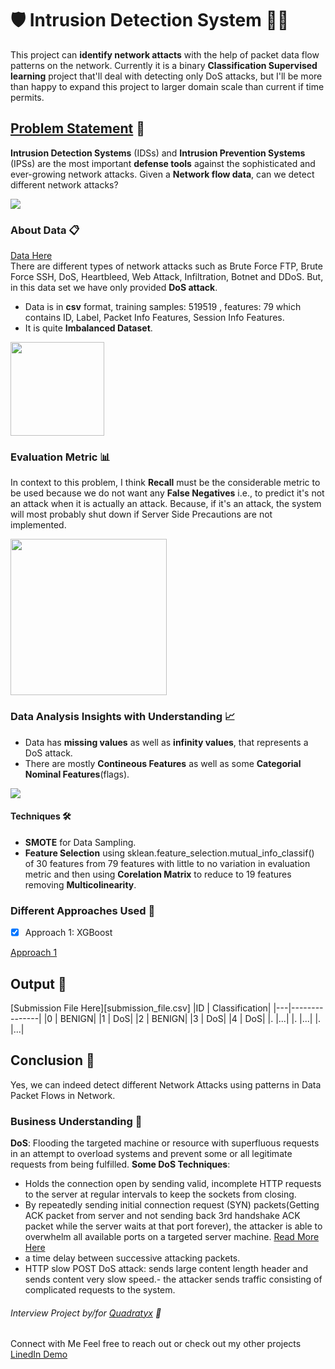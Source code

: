 # 🛡️ Intrusion Detection System 🕵️‍♂️
This project can **identify network attacts** with the help of packet data flow patterns on the network. Currently it is a binary **Classification Supervised learning** project that'll deal with detecting only DoS attacks, but I'll be more than happy to expand this project to larger domain scale than current if time permits.

## [Problem Statement](Problem-Statement.txt) 🎯
**Intrusion Detection Systems** (IDSs) and **Intrusion Prevention Systems** (IPSs) are the most important **defense tools** against the sophisticated and ever-growing network attacks. Given a **Network flow data**, can we detect different network attacks?

<img src='Graphics/IDS.png'/>

### About Data 📋
[Data Here](https://drive.google.com/drive/folders/1jME_jU3uq_wwKvdBoN7Eao6Ks8rq_PJC?usp=sharing)    
There are different types of network attacks such as Brute Force FTP, Brute Force SSH, DoS, Heartbleed, Web Attack, Infiltration, Botnet and DDoS. But, in this data set we have only provided **DoS attack**.
- Data is in **csv** format, training samples: 519519 , features: 79 which contains ID, Label, Packet Info Features, Session Info Features.
- It is quite **Imbalanced Dataset**.
<img src='Graphics/Unbalanced-Data.png' width=150/>

### Evaluation Metric 📊
In context to this problem, I think **Recall** must be the considerable metric to be used because we do not want any **False Negatives** i.e., to predict it's not an attack when it is actually an attack. Because, if it's an attack, the system will most probably shut down if Server Side Precautions are not implemented.

<img src='Graphics/Confusion-Matrix.png' width=250/>

### Data Analysis Insights with Understanding 📈
- Data has **missing values** as well as **infinity values**, that represents a DoS attack.
- There are mostly **Contineous Features** as well as some **Categorial Nominal Features**(flags).
<img src='Graphics/Eda.gif'/>
   
#### Techniques 🛠️
- **SMOTE** for Data Sampling.
- **Feature Selection** using sklean.feature_selection.mutual_info_classif() of 30 features from 79 features with little to no variation in evaluation metric and then using **Corelation Matrix** to reduce to 19 features removing **Multicolinearity**.


### Different Approaches Used 🔄
- [X] Approach 1: XGBoost

[Approach 1](Notebooks/ids.ipynb)

## Output 📄
[Submission File Here][submission_file.csv]
|ID | Classification|
|---|---------------|
|0	|	BENIGN|
|1	|	DoS|
|2	|	BENIGN|
|3  |	DoS|
|4  |	DoS|
|.  |...|
|.  |...|
|.  |...|


## Conclusion 📝

Yes, we can indeed detect different Network Attacks using patterns in Data Packet Flows in Network.


### Business Understanding 💼
**DoS**: Flooding the targeted machine or resource with superfluous requests in an attempt to overload systems and prevent some or all legitimate requests from being fulfilled.
**Some DoS Techniques**:
- Holds the connection open by sending valid, incomplete HTTP requests to the server at regular intervals to keep the sockets from closing.
- By repeatedly sending initial connection request (SYN) packets(Getting ACK packet from server and not sending back 3rd handshake ACK packet while the server waits at that port forever), the attacker is able to overwhelm all available ports on a targeted server machine. [Read More Here](https://www.cloudflare.com/learning/ddos/syn-flood-ddos-attack/)
- a time delay between successive attacking packets.
- HTTP slow POST DoS attack: sends large content length header and sends content very slow speed.- the attacker sends traffic consisting of complicated requests to the system.

###### Interview Project by/for [Quadratyx](https://quadratyx.com) 🤝



Connect with Me
Feel free to reach out or check out my other projects
[LinedIn Demo](https://www.linkedin.com/feed/update/urn:li:activity:7233173120717643776/)
